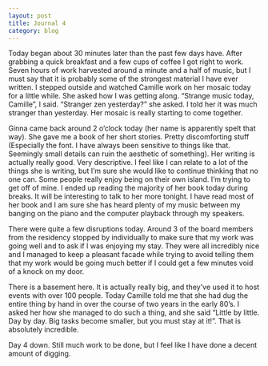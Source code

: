 ```yaml
---
layout: post
title: Journal 4
category: blog
---
```


Today began about 30 minutes later than the past few days have. After grabbing a quick breakfast and a few cups of coffee I got right to work. Seven hours of work harvested around a minute and a half of music, but I must say that it is probably some of the strongest material I have ever written. I stepped outside and watched Camille work on her mosaic today for a little while. She asked how I was getting along. “Strange music today, Camille”, I said. “Stranger zen yesterday?” she asked. I told her it was much stranger than yesterday. Her mosaic is really starting to come together. 

Ginna came back around 2 o’clock today (her name is apparently spelt that way). She gave me a book of her short stories. Pretty discomforting stuff (Especially the font. I have always been sensitive to things like that. Seemingly small details can ruin the aesthetic of something). Her writing is actually really good. Very descriptive. I feel like I can relate to a lot of the things she is writing, but I’m sure she would like to continue thinking that no one can. Some people really enjoy being on their own island. I’m trying to get off of mine. I ended up reading the majority of her book today during breaks. It will be interesting to talk to her more tonight. I have read most of her book and I am sure she has heard plenty of my music between my banging on the piano and the computer playback through my speakers.

There were quite a few disruptions today. Around 3 of the board members from the residency stopped by individually to make sure that my work was going well and to ask if I was enjoying my stay. They were all incredibly nice and I managed to keep a pleasant facade while trying to avoid telling them that my work would be going much better if I could get a few minutes void of a knock on my door. 

There is a basement here. It is actually really big, and they've used it to host events with over 100 people. Today Camille told me that she had dug the entire thing by hand in over the course of two years in the early 80’s. I asked her how she managed to do such a thing, and she said “Little by little. Day by day. Big tasks become smaller, but you must stay at it!”. That is absolutely incredible.

Day 4 down. Still much work to be done, but I feel like I have done a decent amount of digging. 
